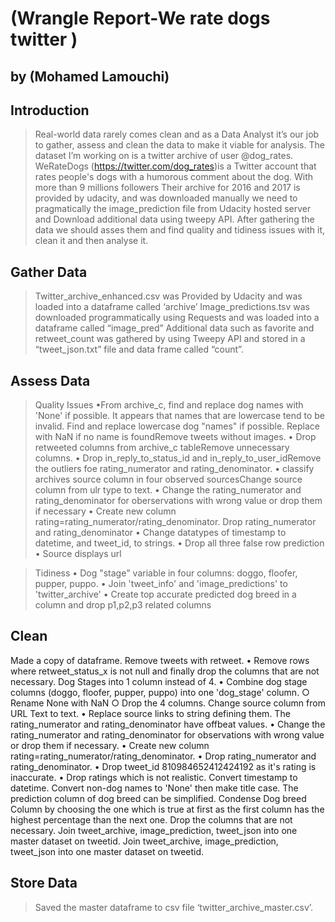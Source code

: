 # (Wrangle Report-We rate dogs twitter  )
## by (Mohamed Lamouchi)


## Introduction

>Real-world data rarely comes clean and as a Data Analyst it’s our job to gather, assess and clean the data to make it viable for analysis. The dataset I’m working on is a twitter archive of user @dog_rates. WeRateDogs (https://twitter.com/dog_rates)is a Twitter account that rates people's dogs with a
humorous comment about the dog. With more than 9 millions followers Their archive for 2016 and 2017 is provided by udacity, and was downloaded manually
we need to pragmatically the image_prediction file from Udacity hosted server and Download additional data using tweepy API.
After gathering the data we should asses them and find quality and tidiness issues with it, clean it and then analyse it.


## Gather Data

> Twitter_archive_enhanced.csv was Provided by Udacity and was loaded into a dataframe called ‘archive’ 
> Image_predictions.tsv was downloaded programmatically using Requests and was loaded into a dataframe called “image_pred”
> Additional data such as favorite and retweet_count was gathered by using Tweepy API and stored in a “tweet_json.txt” file and data frame called “count”.

## Assess Data

> Quality Issues
•From archive_c, find and replace dog names with 'None' if possible. It appears that names that are lowercase tend to be invalid. Find and replace lowercase dog "names" if possible. Replace with NaN if no name is foundRemove tweets without images.
• Drop retweeted columns from archive_c tableRemove unnecessary columns.
• Drop in_reply_to_status_id and in_reply_to_user_idRemove the outliers foe rating_numerator and rating_denominator.
• classify archives source column in four observed sourcesChange source column from ulr type to text.
• Change the rating_numerator and rating_denominator for oberservations with wrong value or drop them if necessary
• Create new column rating=rating_numerator/rating_denominator. Drop rating_numerator and rating_denominator
• Change datatypes of timestamp to datetime, and tweet_id, to strings.
• Drop all three false row prediction
• Source displays url

> Tidiness
• Dog "stage" variable in four columns: doggo, floofer, pupper, puppo.
• Join 'tweet_info' and 'image_predictions' to 'twitter_archive'
• Create top accurate predicted dog breed in a column and drop p1,p2,p3 related columns


##  Clean
Made a copy of dataframe.
Remove tweets with retweet.
• Remove rows where retweet_status_x is not null and finally drop the columns that are not necessary.
Dog Stages into 1 column instead of 4.
• Combine dog stage columns (doggo, floofer, pupper, puppo) into
one 'dog_stage' column.
  ○ Rename None with NaN
  ○ Drop the 4 columns.
Change source column from URL Text to text.
• Replace source links to string defining them.
The rating_numerator and rating_denominator have offbeat values.
• Change the rating_numerator and rating_denominator for observations with wrong value or drop them if necessary.
• Create new column rating=rating_numerator/rating_denominator.
• Drop rating_numerator and rating_denominator.
• Drop tweet_id 810984652412424192 as it's rating is inaccurate.
• Drop ratings which is not realistic.
Convert timestamp to datetime.
Convert non-dog names to 'None' then make title case.
The prediction column of dog breed can be simplified.
Condense Dog breed Column by choosing the one which is true at first as the first column has the highest percentage than the next one.
Drop the columns that are not necessary.
Join tweet_archive, image_prediction, tweet_json into one master dataset on tweetid.
Join tweet_archive, image_prediction, tweet_json into one master dataset
on tweetid.

## Store Data

> Saved the master dataframe to csv file ‘twitter_archive_master.csv’.

